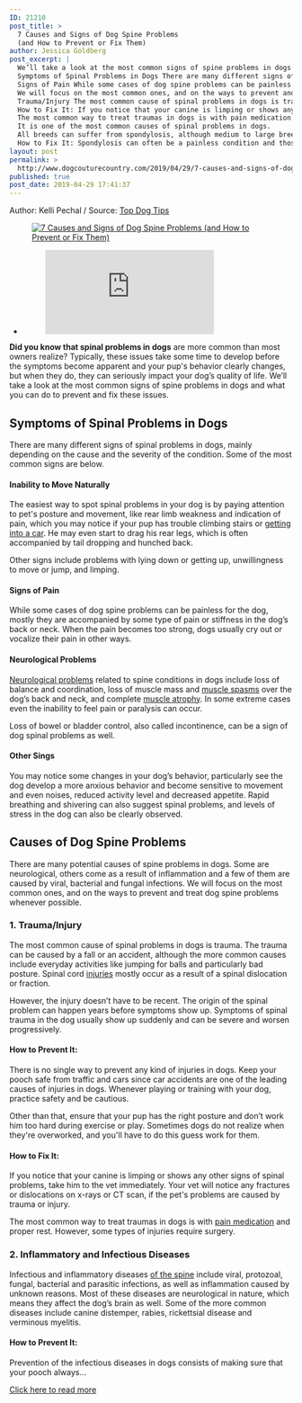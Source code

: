 ```yaml
---
ID: 21210
post_title: >
  7 Causes and Signs of Dog Spine Problems
  (and How to Prevent or Fix Them)
author: Jessica Goldberg
post_excerpt: |
  We’ll take a look at the most common signs of spine problems in dogs and what you can do to prevent and fix these issues.
  Symptoms of Spinal Problems in Dogs There are many different signs of spinal problems in dogs, mainly depending on the cause and the severity of the condition.
  Signs of Pain While some cases of dog spine problems can be painless for the dog, mostly they are accompanied by some type of pain or stiffness in the dog’s back or neck.
  We will focus on the most common ones, and on the ways to prevent and treat dog spine problems whenever possible.
  Trauma/Injury The most common cause of spinal problems in dogs is trauma.
  How to Fix It: If you notice that your canine is limping or shows any other signs of spinal problems, take him to the vet immediately.
  The most common way to treat traumas in dogs is with pain medication and proper rest.
  It is one of the most common causes of spinal problems in dogs.
  All breeds can suffer from spondylosis, although medium to large breeds like Boxers are particularly susceptible.
  How to Fix It: Spondylosis can often be a painless condition and those cases don’t require any treatment.
layout: post
permalink: >
  http://www.dogcouturecountry.com/2019/04/29/7-causes-and-signs-of-dog-spine-problems-and-how-to-prevent-or-fix-them/
published: true
post_date: 2019-04-29 17:41:37
---
```

<p class="article-info-author-source"> <span>Author: Kelli Pechal</span>&nbsp;/&nbsp;<span>Source: <a href="https://topdogtips.com/dog-spine-problems/" target="_blank">Top Dog Tips</a></span> </p> <figure><a data-caption="" href="https://topdogtips.com/wp-content/uploads/2019/04/7-Causes-and-Signs-of-Dog-Spine-Problems-and-How-to-Prevent-or-Fix-Them.jpg"><img alt="7 Causes and Signs of Dog Spine Problems (and How to Prevent or Fix Them)" sizes="(max-width: 1021px) 100vw, 1021px" src="https://topdogtips.com/wp-content/uploads/2019/04/7-Causes-and-Signs-of-Dog-Spine-Problems-and-How-to-Prevent-or-Fix-Them.jpg" srcset="https://topdogtips.com/wp-content/uploads/2019/04/7-Causes-and-Signs-of-Dog-Spine-Problems-and-How-to-Prevent-or-Fix-Them.jpg 1021w, https://topdogtips.com/wp-content/uploads/2019/04/7-Causes-and-Signs-of-Dog-Spine-Problems-and-How-to-Prevent-or-Fix-Them-300x170.jpg 300w, https://topdogtips.com/wp-content/uploads/2019/04/7-Causes-and-Signs-of-Dog-Spine-Problems-and-How-to-Prevent-or-Fix-Them-768x436.jpg 768w, https://topdogtips.com/wp-content/uploads/2019/04/7-Causes-and-Signs-of-Dog-Spine-Problems-and-How-to-Prevent-or-Fix-Them-160x91.jpg 160w, https://topdogtips.com/wp-content/uploads/2019/04/7-Causes-and-Signs-of-Dog-Spine-Problems-and-How-to-Prevent-or-Fix-Them-739x420.jpg 739w, https://topdogtips.com/wp-content/uploads/2019/04/7-Causes-and-Signs-of-Dog-Spine-Problems-and-How-to-Prevent-or-Fix-Them-640x364.jpg 640w, https://topdogtips.com/wp-content/uploads/2019/04/7-Causes-and-Signs-of-Dog-Spine-Problems-and-How-to-Prevent-or-Fix-Them-681x387.jpg 681w"></a></figure>
<ul>
<li>
<figure><iframe frameborder="0" src="https://www.facebook.com/plugins/like.php?href=https://topdogtips.com/dog-spine-problems/&amp;layout=button_count&amp;show_faces=false&amp;width=105&amp;action=like&amp;colorscheme=light&amp;height=21"></iframe></figure>
</li>
</ul>
<p><strong>Did you know that spinal problems in dogs</strong> are more common than most owners realize? Typically, these issues take some time to develop before the symptoms become apparent and your pup's behavior clearly changes, but when they do, they can seriously impact your dog’s quality of life. We’ll take a look at the most common signs of spine problems in dogs and what you can do to prevent and fix these issues.</p>
<h2><strong>Symptoms of Spinal Problems in Dogs</strong></h2>
<p>There are many different signs of spinal problems in dogs, mainly depending on the cause and the severity of the condition. Some of the most common signs are below.</p>
<h4><strong>Inability to Move Naturally</strong></h4>
<p>The easiest way to spot spinal problems in your dog is by paying attention to pet's posture and movement, like rear limb weakness and indication of pain, which you may notice if your pup has trouble climbing stairs or <a href="https://topdogtips.com/how-to-help-a-dog-get-into-a-vehicle/">getting into a car</a>. He may even start to drag his rear legs, which is often accompanied by tail dropping and hunched back.</p>
<p>Other signs include problems with lying down or getting up, unwillingness to move or jump, and limping.</p>
<h4><strong>Signs of Pain</strong></h4>
<p>While some cases of dog spine problems can be painless for the dog, mostly they are accompanied by some type of pain or stiffness in the dog’s back or neck. When the pain becomes too strong, dogs usually cry out or vocalize their pain in other ways.</p>
<h4><strong>Neurological Problems</strong></h4>
<p><a href="https://topdogtips.com/neurological-problems-in-dogs/">Neurological problems</a> related to spine conditions in dogs include loss of balance and coordination, loss of muscle mass and <a href="https://topdogtips.com/dog-muscle-spasms/">muscle spasms</a> over the dog’s back and neck, and complete <a href="https://topdogtips.com/muscle-atrophy-in-dogs/">muscle atrophy</a>. In some extreme cases even the inability to feel pain or paralysis can occur.</p>
<p>Loss of bowel or bladder control, also called incontinence, can be a sign of dog spinal problems as well.</p>
<h4><strong>Other Sings</strong></h4>
<p>You may notice some changes in your dog’s behavior, particularly see the dog develop a more anxious behavior and become sensitive to movement and even noises, reduced activity level and decreased appetite. Rapid breathing and shivering can also suggest spinal problems, and levels of stress in the dog can also be clearly observed.</p>
<h2><strong>Causes of Dog Spine Problems</strong></h2>
<p>There are many potential causes of spine problems in dogs. Some are neurological, others come as a result of inflammation and a few of them are caused by viral, bacterial and fungal infections. We will focus on the most common ones, and on the ways to prevent and treat dog spine problems whenever possible.</p>
<h3><strong>1. Trauma/Injury</strong></h3>
<p>The most common cause of spinal problems in dogs is trauma. The trauma can be caused by a fall or an accident, although the more common causes include everyday activities like jumping for balls and particularly bad posture. Spinal cord <a href="https://topdogtips.com/prevent-injuries-in-dogs/">injuries</a> mostly occur as a result of a spinal dislocation or fraction.</p>
<p>However, the injury doesn’t have to be recent. The origin of the spinal problem can happen years before symptoms show up. Symptoms of spinal trauma in the dog usually show up suddenly and can be severe and worsen progressively.</p>
<h4><strong>How to Prevent It:</strong></h4>
<p>There is no single way to prevent any kind of injuries in dogs. Keep your pooch safe from traffic and cars since car accidents are one of the leading causes of injuries in dogs. Whenever playing or training with your dog, practice safety and be cautious.</p>
<p>Other than that, ensure that your pup has the right posture and don’t work him too hard during exercise or play. Sometimes dogs do not realize when they're overworked, and you'll have to do this guess work for them.</p>
<h4><strong>How to Fix It:</strong></h4>
<p>If you notice that your canine is limping or shows any other signs of spinal problems, take him to the vet immediately. Your vet will notice any fractures or dislocations on x-rays or CT scan, if the pet's problems are caused by trauma or injury.</p>
<p>The most common way to treat traumas in dogs is with <a href="https://topdogtips.com/pain-management-for-dogs/">pain medication</a> and proper rest. However, some types of injuries require surgery.</p>
<h3><strong>2. Inflammatory and Infectious Diseases</strong></h3>
<p>Infectious and inflammatory diseases <a href="https://www.merckvetmanual.com/dog-owners/brain,-spinal-cord,-and-nerve-disorders-of-dogs/disorders-of-the-spinal-column-and-cord-in-dogs">of the spine</a> include viral, protozoal, fungal, bacterial and parasitic infections, as well as inflammation caused by unknown reasons. Most of these diseases are neurological in nature, which means they affect the dog’s brain as well. Some of the more common diseases include canine distemper, rabies, rickettsial disease and verminous myelitis.</p>
<h4><strong>How to Prevent It:</strong></h4>
<p>Prevention of the infectious diseases in dogs consists of making sure that your pooch always...</p> <p class="article-info-more"> <a href="https://topdogtips.com/dog-spine-problems/" target="_blank">Click here to read more</a> </p>
